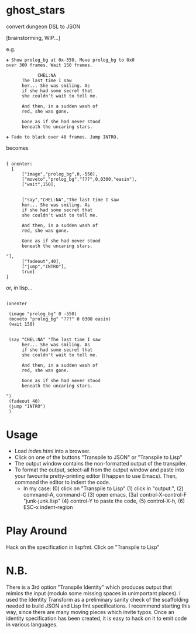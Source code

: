 # ghost_stars

convert dungeon DSL to JSON

[brainstorming, WIP...]

e.g. 
```
❖ Show prolog_bg at 0x-550. Move prolog_bg to 0x0
over 300 frames. Wait 150 frames.

		    CHEL:NA
	  The last time I saw
	  her... She was smiling. As
	  if she had some secret that
	  she couldn't wait to tell me.
	  
	  And then, in a sudden wash of
	  red, she was gone.
	  
	  Gone as if she had never stood
	  beneath the uncaring stars.

❖ Fade to black over 40 frames. Jump INTRO.
```
becomes
```

{ onenter:
  [
      ["image","prolog_bg",0,-550],
      ["moveto","prolog_bg","???",0,0300,"easin"],
      ["wait",150],

      
      ["say","CHEL:NA","The last time I saw
	  her... She was smiling. As
	  if she had some secret that
	  she couldn't wait to tell me.
	  
	  And then, in a sudden wash of
	  red, she was gone.
	  
	  Gone as if she had never stood
	  beneath the uncaring stars.

"],
      ["fadeout",40],
      ["jump","INTRO"],
      true]
}
```
or, in lisp...
```

(onenter

 (image "prolog_bg" 0 -550)
 (moveto "prolog_bg" "???" 0 0300 easin)
 (wait 150)

 
 (say "CHEL:NA" "The last time I saw
	  her... She was smiling. As
	  if she had some secret that
	  she couldn't wait to tell me.
	  
	  And then, in a sudden wash of
	  red, she was gone.
	  
	  Gone as if she had never stood
	  beneath the uncaring stars.

")
 (fadeout 40)
 (jump "INTRO")
 )
```

# Usage
- Load *index.html* into a browser.
- Click on one of the buttons "Transpile to JSON" or "Transpile to Lisp"
- The output window contains the non-formatted output of the transpiler.
- To format the output, select-all from the output window and paste into your favourite pretty-printing editor (I happen to use Emacs).  Then, command the editor to indent the code. 
  - In my case: (0) click on "Transpile to Lisp" (1) click in "output:", (2) command-A, command-C (3) open emacs, (3a) control-X-control-F "junk-junk.lisp" (4) control-Y to paste the code, (5) control-X-h, (6) ESC-x indent-region <RETURN>

# Play Around
Hack on the specification in lispfmt.  Click on "Transpile to Lisp"

# N.B. 
There is a 3rd option "Transpile Identity" which produces output that mimics the input (modulo some missing spaces in unimportant places). I used the Identity Transform as a preliminary sanity check of the scaffolding needed to build JSON and Lisp fmt specifications.  I recommend starting this way, since there are many moving pieces which invite typos.  Once an identity specification has been created, it is easy to hack on it to emit code in various languages. 
